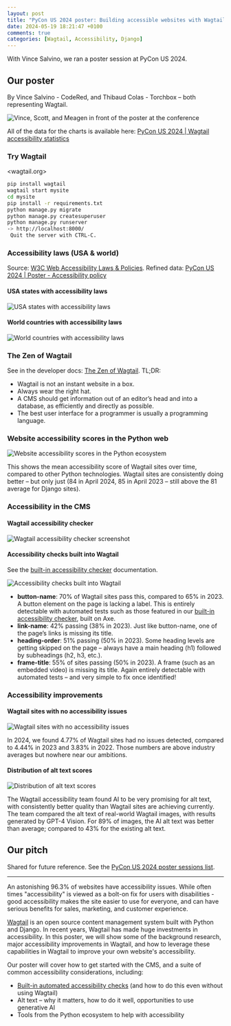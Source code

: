 ```yaml
---
layout: post
title: "PyCon US 2024 poster: Building accessible websites with Wagtail and Django"
date: 2024-05-19 18:21:47 +0100
comments: true
categories: [Wagtail, Accessibility, Django]
---
```


With Vince Salvino, we ran a poster session at PyCon US 2024.

<!-- more -->

## Our poster

By Vince Salvino - CodeRed, and Thibaud Colas - Torchbox – both representing Wagtail.

![Vince, Scott, and Meagen in front of the poster at the conference](/images/blog/pycon-us-2024-poster-accessible-websites/vince_scott_meagen_in_front_of_the_poster.webp)

All of the data for the charts is available here: [PyCon US 2024 \| Wagtail accessibility statistics](https://docs.google.com/spreadsheets/d/1RajyVWKlCFlcZg_kYSLNhE8I26hE7ZWRfhga_QvZC4Y/edit?usp=sharing)

### Try Wagtail

<wagtail.org>

```bash
pip install wagtail
wagtail start mysite
cd mysite
pip install -r requirements.txt
python manage.py migrate
python manage.py createsuperuser
python manage.py runserver
-> http://localhost:8000/
 Quit the server with CTRL-C.
```

### Accessibility laws (USA & world)

Source: [W3C Web Accessibility Laws & Policies](https://www.w3.org/WAI/policies/). Refined data: [PyCon US 2024 \| Poster - Accessibility policy](https://docs.google.com/spreadsheets/d/1RajyVWKlCFlcZg_kYSLNhE8I26hE7ZWRfhga_QvZC4Y/edit?gid=1304246423#gid=1304246423)

#### USA states with accessibility laws

![USA states with accessibility laws](/images/blog/pycon-us-2024-poster-accessible-websites/USA%20states%20with%20accessibility%20laws.png)

#### World countries with accessibility laws

![World countries with accessibility laws](/images/blog/pycon-us-2024-poster-accessible-websites/World%20countries%20with%20accessibility%20laws.png)

### The Zen of Wagtail

See in the developer docs: [The Zen of Wagtail](https://docs.wagtail.org/en/stable/getting_started/the_zen_of_wagtail.html). TL;DR:

- Wagtail is not an instant website in a box.
- Always wear the right hat.
- A CMS should get information out of an editor’s head and into a database, as efficiently and directly as possible.
- The best user interface for a programmer is usually a programming language.

### Website accessibility scores in the Python web

![Website accessibility scores in the Python ecosystem](/images/blog/pycon-us-2024-poster-accessible-websites/Website%20accessibility%20scores%20in%20the%20Python%20ecosystem.png)

This shows the mean accessibility score of Wagtail sites over time, compared to other Python technologies. Wagtail sites are consistently doing better – but only just (84 in April 2024, 85 in April 2023 – still above the 81 average for Django sites).

### Accessibility in the CMS

#### Wagtail accessibility checker

![Wagtail accessibility checker screenshot](/images/blog/pycon-us-2024-poster-accessible-websites/Wagtail%20accessibility%20checker%20screenshot.png)

#### Accessibility checks built into Wagtail

See the [built-in accessibility checker](https://docs.wagtail.org/en/stable/advanced_topics/accessibility_considerations.html#built-in-accessibility-checker) documentation.

![Accessibility checks built into Wagtail](/images/blog/pycon-us-2024-poster-accessible-websites/Accessibility%20checks%20built%20into%20Wagtail.png)

- **button-name**: 70% of Wagtail sites pass this, compared to 65% in 2023. A button element on the page is lacking a label. This is entirely detectable with automated tests such as those featured in our [built-in accessibility checker](https://wagtail.org/blog/introducing-wagtails-new-accessibility-checker/), built on Axe.
- **link-name**: 42% passing (38% in 2023). Just like button-name, one of the page’s links is missing its title.
- **heading-order**: 51% passing (50% in 2023). Some heading levels are getting skipped on the page – always have a main heading (h1) followed by subheadings (h2, h3, etc.).
- **frame-title**: 55% of sites passing (50% in 2023). A frame (such as an embedded video) is missing its title. Again entirely detectable with automated tests – and very simple to fix once identified!

### Accessibility improvements

#### Wagtail sites with no accessibility issues

![Wagtail sites with no accessibility issues](/images/blog/pycon-us-2024-poster-accessible-websites/Wagtail%20sites%20with%20no%20accessibility%20issues.png)

In 2024, we found 4.77% of Wagtail sites had no issues detected, compared to 4.44% in 2023 and 3.83% in 2022. Those numbers are above industry averages but nowhere near our ambitions.

#### Distribution of alt text scores

![Distribution of alt text scores](/images/blog/pycon-us-2024-poster-accessible-websites/Distribution%20of%20alt%20text%20scores.png)

The Wagtail accessibility team found AI to be very promising for alt text, with consistently better quality than Wagtail sites are achieving currently. The team compared the alt text of real-world Wagtail images, with results generated by GPT-4 Vision. For 89% of images, the AI alt text was better than average; compared to 43% for the existing alt text.

## Our pitch

Shared for future reference. See the [PyCon US 2024 poster sessions list](https://us.pycon.org/2024/schedule/posters/list/).

---

An astonishing 96.3% of websites have accessibility issues. While often times "accessibility" is viewed as a bolt-on fix for users with disabilities - good accessibility makes the site easier to use for everyone, and can have serious benefits for sales, marketing, and customer experience.

[Wagtail](https://wagtail.org/) is an open source content management system built with Python and Django. In recent years, Wagtail has made huge investments in accessibility. In this poster, we will show some of the background research, major accessibility improvements in Wagtail, and how to leverage these capabilities in Wagtail to improve your own website's accessibility.

Our poster will cover how to get started with the CMS, and a suite of common accessibility considerations, including:

- [Built-in automated accessibility checks](https://us.pycon.org/2024/schedule/posters/list/) (and how to do this even without using Wagtail)
- Alt text – why it matters, how to do it well, opportunities to use generative AI
- Tools from the Python ecosystem to help with accessibility
